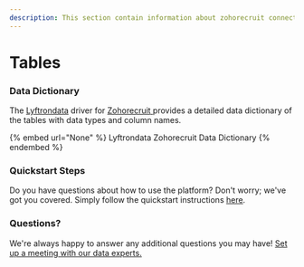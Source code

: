 ```yaml
---
description: This section contain information about zohorecruit connector tables information
---
```


# Tables

### Data Dictionary

The [Lyftrondata](https://www.lyftrondata.com/) driver for [Zohorecruit](None/)[ ](https://www.lyftrondata.com/integration/zohorecruit/)provides a detailed data dictionary of the tables with data types and column names.

{% embed url="None" %}
Lyftrondata Zohorecruit Data Dictionary
{% endembed %}

### Quickstart Steps

Do you have questions about how to use the platform? Don't worry; we've got you covered. Simply follow the quickstart instructions [here](../README.md).

### Questions? <a href="#questions" id="questions"></a>

We're always happy to answer any additional questions you may have! [Set up a meeting with our data experts.](https://www.lyftrondata.com/book-a-meeting/)

